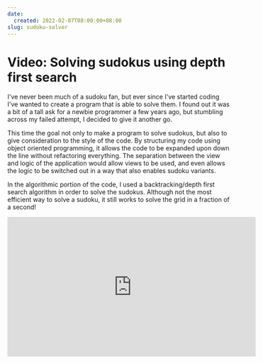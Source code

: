 ```yaml
---
date:
  created: 2022-02-07T08:00:00+08:00
slug: sudoku-solver
---
```


# Video: Solving sudokus using depth first search

I've never been much of a sudoku fan, but ever since I've started coding I've wanted to create a program that is able to solve them. I found out it was a bit of a tall ask for a newbie programmer a few years ago, but stumbling across my failed attempt, I decided to give it another go.

This time the goal not only to make a program to solve sudokus, but also to give consideration to the style of the code. By structuring my code using object oriented programming, it allows the code to be expanded upon down the line without refactoring everything. The separation between the view and logic of the application would allow views to be used, and even allows the logic to be switched out in a way that also enables sudoku variants.

In the algorithmic portion of the code, I used a backtracking/depth first search algorithm in order to solve the sudokus. Although not the most efficient way to solve a sudoku, it still works to solve the grid in a fraction of a second!

<iframe width="560" height="315" src="https://www.youtube.com/embed/RlJN6F4copU?si=aSfJoi-heaxxXtHX" title="YouTube video player" frameborder="0" allow="accelerometer; autoplay; clipboard-write; encrypted-media; gyroscope; picture-in-picture; web-share" referrerpolicy="strict-origin-when-cross-origin" allowfullscreen></iframe>
